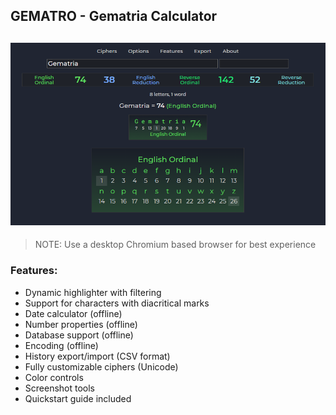 ## GEMATRO - Gematria Calculator
![GEMATRO - Gematria Calculator](res/preview.png)
---
> NOTE: Use a desktop Chromium based browser for best experience

### Features:
<ul>
<li>Dynamic highlighter with filtering</li>
<li>Support for characters with diacritical marks</li>
<li>Date calculator (offline)</li>
<li>Number properties (offline)</li>
<li>Database support (offline)</li>
<li>Encoding (offline)</li>
<li>History export/import (CSV format)</li>
<li>Fully customizable ciphers (Unicode)</li>
<li>Color controls</li>
<li>Screenshot tools</li>
<li>Quickstart guide included</li>
</ul>